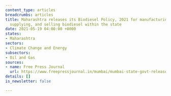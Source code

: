 ```yaml
---
content_type: articles
breadcrumbs: articles
title: Maharashtra releases its Biodiesel Policy, 2021 for manufacturing, storing,
  supplying, and selling biodiesel within the state
date: 2021-05-19 04:00:00 +0000
states:
- Maharashtra
sectors:
- Climate Change and Energy
subsectors:
- Oil and Gas
sources:
- name: Free Press Journal
  url: https://www.freepressjournal.in/mumbai/mumbai-state-govt-releases-biodiesel-policy-2021
details: []
is_newsletter: false

---
```

